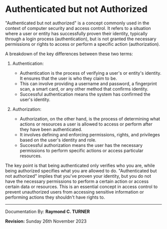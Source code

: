 # Authenticated but not Authorized

"Authenticated but not authorized" is a concept commonly used in the context of computer security and access control. It refers to a situation where a user or entity has successfully proven their identity, typically through a login process (authentication), but is not granted the necessary permissions or rights to access or perform a specific action (authorization).

A breakdown of the key differences between these two terms:

1. Authentication:
   - Authentication is the process of verifying a user's or entity's identity. It ensures that the user is who they claim to be.
   - This can involve providing a username and password, a fingerprint scan, a smart card, or any other method that confirms identity.
   - Successful authentication means the system has confirmed the user's identity.

2. Authorization:
   - Authorization, on the other hand, is the process of determining what actions or resources a user is allowed to access or perform after they have been authenticated.
   - It involves defining and enforcing permissions, rights, and privileges based on the user's identity and role.
   - Successful authorization means the user has the necessary permissions to perform specific actions or access particular resources.

The key point is that being authenticated only verifies who you are, while being authorized specifies what you are allowed to do. "Authenticated but not authorized" implies that you've proven your identity, but you do not have the necessary permissions to perform a certain action or access certain data or resources. This is an essential concept in access control to prevent unauthorized users from accessing sensitive information or performing actions they shouldn't have rights to.

---

Documentation By: **Raymond C. TURNER**

**Revision:** Sunday 26th November 2023